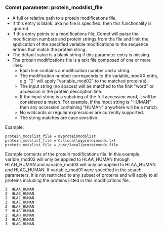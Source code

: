 ### Comet parameter: protein_modslist_file

- A full or relative path to a protein modifications file.
- If this entry is blank, aka no file is specified, then this functionality is ignored.
- If this entry points to a modifications file, Comet will parse the modification numbers and protein
  strings from the file and limit the application of the specified variable modifications to the
  sequence entries that match the protein string.
- The default value is a blank string if this parameter entry is missing.
- The protein modifications file is a text file composed of one or more lines.
  - Each line contains a modification number and a string.
  - The modification number corresponds to the variable_modXX entry, e.g. "2" will apply "variable_mod02" to the matched protein(s).
  - The input string (no spaces) will be matched to the first "word" or accession in the protein description line.
  - If the input string is a substring of the full accession word, it will be considered a match.  For example, if
    the input string is "HUMAN" then any accession containing "HUMAN" anywhere will be a match.
  - No wildcards or regular expressions are currently supported.
  - The string matches are case sensitive.

Example:
```
protein_modslist_file = myproteinmodslist
protein_modslist_file = C:\local\myproteinmods.txt
protein_modslist_file = /usr/local/proteinmods.file
```

Example contents of the protein modifications file.  In this example, varible_mod02 will only be applied to HLAA_HUMAN
through HLAH_HUMAN and variable_mod03 will only be applied to HLAA_HUMAN and HLAG_HUMAN.  If variable_mod01 were specified
in the search parameters, it is not restricted to any subset of proteins and will apply to all proteins including the
proteins listed in this modifications file.
```
2  HLAA_HUMAN
2  HLAB_HUMAN
2  HLAC_HUMAN
2  HLAE_HUMAN
2  HLAF_HUMAN
2  HLAG_HUMAN
2  HLAH_HUMAN
3  HLAA_HUMAN
3  HLAG_HUMAN
```
